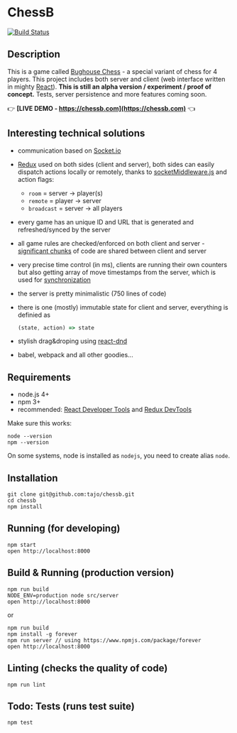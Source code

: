# ChessB

[![Build Status](https://travis-ci.com/tajo/chessb.svg?token=qkyETBiTXs35GEgJTPM5&branch=master)](https://travis-ci.com/tajo/chessb)

## Description 

This is a game called [Bughouse Chess](https://en.wikipedia.org/wiki/Bughouse_chess) - a special variant of chess for 4 players. This project includes both server and client (web interface written in mighty [React](https://facebook.github.io/react/)). **This is still an alpha version / experiment / proof of concept.** Tests, server persistence and more features coming soon.

👉 **[LIVE DEMO - https://chessb.com](https://chessb.com)** 👈

## Interesting technical solutions

- communication based on [Socket.io](http://socket.io/)
- [Redux](https://github.com/reactjs/redux) used on both sides (client and server), both sides can easily dispatch actions locally or remotely, thanks to [socketMiddleware.js](https://github.com/tajo/chessb/blob/master/src/common/socketMiddleware.js) and action flags:
  - `room` = server -> player(s)
  - `remote` = player -> server
  - `broadcast` = server -> all players
- every game has an unique ID and URL that is generated and refreshed/synced by the server
- all game rules are checked/enforced on both client and server - [significant chunks](https://github.com/tajo/chessb/tree/master/src/common) of code are shared between client and server
- very precise time control (in ms), clients are running their own counters but also getting array of move timestamps from the server, which is used for [synchronization](https://github.com/tajo/chessb/blob/master/src/browser/components/clock.js#L60)
- the server is pretty minimalistic (750 lines of code)
- there is one (mostly) immutable state for client and server, everything is definied as

  ```js
  (state, action) => state
  ```
- stylish drag&droping using [react-dnd](https://github.com/gaearon/react-dnd)
- babel, webpack and all other goodies... 

## Requirements

- node.js 4+
- npm 3+
- recommended: [React Developer Tools](https://chrome.google.com/webstore/detail/react-developer-tools/fmkadmapgofadopljbjfkapdkoienihi) and [Redux DevTools](https://chrome.google.com/webstore/detail/redux-devtools/lmhkpmbekcpmknklioeibfkpmmfibljd)

Make sure this works: 

```
node --version
npm --version
```

On some systems, node is installed as `nodejs`, you need to create alias `node`.

## Installation

```
git clone git@github.com:tajo/chessb.git
cd chessb
npm install
```

## Running (for developing)

```
npm start
open http://localhost:8000
```

## Build & Running (production version)

```
npm run build
NODE_ENV=production node src/server
open http://localhost:8000
```

or

```
npm run build
npm install -g forever
npm run server // using https://www.npmjs.com/package/forever
open http://localhost:8000
```

## Linting (checks the quality of code)

```
npm run lint
```

## Todo: Tests (runs test suite)

```
npm test
```

